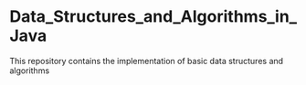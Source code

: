 # Data_Structures_and_Algorithms_in_Java
This repository contains the implementation of basic data structures and algorithms
